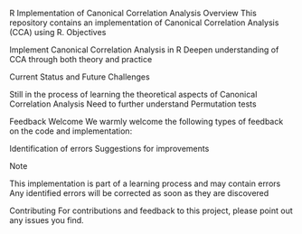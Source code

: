 R Implementation of Canonical Correlation Analysis
Overview
This repository contains an implementation of Canonical Correlation Analysis (CCA) using R.
Objectives

Implement Canonical Correlation Analysis in R
Deepen understanding of CCA through both theory and practice

Current Status and Future Challenges

Still in the process of learning the theoretical aspects of Canonical Correlation Analysis
Need to further understand Permutation tests

Feedback Welcome
We warmly welcome the following types of feedback on the code and implementation:

Identification of errors
Suggestions for improvements

Note

This implementation is part of a learning process and may contain errors
Any identified errors will be corrected as soon as they are discovered

Contributing
For contributions and feedback to this project, please point out any issues you find.
